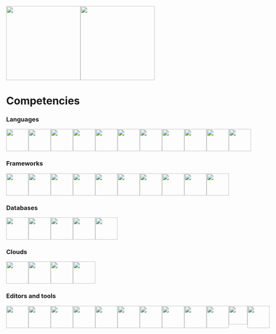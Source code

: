 <div style="display : flex">
 <img src="https://github-readme-stats.vercel.app/api?username=maelbecel&count_private=true&theme=cobalt&hide=stars" height=200>
 <img src="https://github-readme-stats.vercel.app/api/top-langs/?username=maelbecel&layout=compact&langs_count=10&theme=cobalt" height=200>
</div>

# Competencies
### Languages
<div style="display : flex">
  <img src="https://github.com/yurijserrano/Github-Profile-Readme-Logos/blob/master/others/html.svg" height=60>
  <img src="https://github.com/yurijserrano/Github-Profile-Readme-Logos/blob/master/others/css.svg" height=60>
  <img src="https://github.com/yurijserrano/Github-Profile-Readme-Logos/blob/master/programming%20languages/bash.svg" height=60>
  <img src="https://github.com/yurijserrano/Github-Profile-Readme-Logos/blob/master/programming%20languages/c.svg" height=60>
  <img src="https://github.com/yurijserrano/Github-Profile-Readme-Logos/blob/master/programming%20languages/c++.svg" height=60>
  <img src="https://github.com/yurijserrano/Github-Profile-Readme-Logos/blob/master/programming%20languages/c%23.svg" height=60>
  <img src="https://github.com/yurijserrano/Github-Profile-Readme-Logos/blob/master/programming%20languages/haskell.svg" height=60>
  <img src="https://github.com/yurijserrano/Github-Profile-Readme-Logos/blob/master/programming%20languages/javascript.svg" height=60>
  <img src="https://github.com/yurijserrano/Github-Profile-Readme-Logos/blob/master/programming%20languages/typescript.svg" height=60>
  <img src="https://github.com/yurijserrano/Github-Profile-Readme-Logos/blob/master/programming%20languages/php.png" height=60>
  <img src="https://github.com/yurijserrano/Github-Profile-Readme-Logos/blob/master/programming%20languages/python.svg" height=60>
</div>

### Frameworks
<div style="display : flex">
  <img src="https://github.com/yurijserrano/Github-Profile-Readme-Logos/blob/master/frameworks/boostrap.svg" height=60>
  <img src="https://upload.wikimedia.org/wikipedia/commons/thumb/d/d5/Tailwind_CSS_Logo.svg/512px-Tailwind_CSS_Logo.svg.png?20230715030042" height=60>
  <img src="https://github.com/yurijserrano/Github-Profile-Readme-Logos/blob/master/frameworks/flask.svg" height=60>
  <img src="https://github.com/yurijserrano/Github-Profile-Readme-Logos/blob/master/frameworks/jquery.svg" height=60>
  <img src="https://github.com/yurijserrano/Github-Profile-Readme-Logos/blob/master/frameworks/nodejs.svg" height=60>
  <img src="https://github.com/yurijserrano/Github-Profile-Readme-Logos/blob/master/frameworks/vuejs.svg" height=60>
  <img src="https://github.com/yurijserrano/Github-Profile-Readme-Logos/blob/master/frameworks/react.svg" height=60>
  <img src="https://upload.wikimedia.org/wikipedia/commons/thumb/f/f1/Vitejs-logo.svg/1039px-Vitejs-logo.svg.png" height=60>
  <img src="https://static-00.iconduck.com/assets.00/fastify-icon-512x329-1ypuqoar.png" height=60>
  <img src="https://static-00.iconduck.com/assets.00/next-js-icon-2048x2048-5dqjgeku.png" height=60>
</div>

### Databases
<div style="display : flex">
  <img src="https://github.com/yurijserrano/Github-Profile-Readme-Logos/blob/master/databases/mariadb.svg" height=60>
  <img src="https://github.com/yurijserrano/Github-Profile-Readme-Logos/blob/master/databases/mysql.svg" height=60>
  <img src="https://github.com/yurijserrano/Github-Profile-Readme-Logos/blob/master/databases/postgresql.svg" height=60>
  <img src="https://github.com/yurijserrano/Github-Profile-Readme-Logos/blob/master/databases/mongodb.svg" height=60>
  <img src="https://github.com/yurijserrano/Github-Profile-Readme-Logos/blob/master/databases/redis.svg" height=60>
</div>

### Clouds
<div style="display : flex">
  <img src="https://github.com/yurijserrano/Github-Profile-Readme-Logos/blob/master/cloud/ansible.svg" height=60>
  <img src="https://github.com/yurijserrano/Github-Profile-Readme-Logos/blob/master/cloud/docker.svg" height=60>
  <img src="https://github.com/yurijserrano/Github-Profile-Readme-Logos/blob/master/cloud/github.svg" height=60>
  <img src="https://github.com/yurijserrano/Github-Profile-Readme-Logos/blob/master/cloud/gitlab.svg" height=60>
</div>

### Editors and tools
<div style="display : flex">
  <img src="https://github.com/yurijserrano/Github-Profile-Readme-Logos/blob/master/ides/clion.png" height=60>
  <img src="https://github.com/yurijserrano/Github-Profile-Readme-Logos/blob/master/ides/pycharm.svg" height=60>
  <img src="https://github.com/yurijserrano/Github-Profile-Readme-Logos/blob/master/ides/vs-studio.svg" height=60>
  <img src="https://github.com/yurijserrano/Github-Profile-Readme-Logos/blob/master/text%20editors/vscode.svg" height=60>
  <img src="https://github.com/yurijserrano/Github-Profile-Readme-Logos/blob/master/text%20editors/sublime.svg" height=60>
  <img src="https://github.com/yurijserrano/Github-Profile-Readme-Logos/blob/master/tools/unity.png" height=60>
  <img src="https://github.com/yurijserrano/Github-Profile-Readme-Logos/blob/master/tools/figma.png" height=60>
  <img src="https://github.com/yurijserrano/Github-Profile-Readme-Logos/blob/master/others/git.svg" height=60>
  <img src="https://github.com/yurijserrano/Github-Profile-Readme-Logos/blob/master/others/npm.svg" height=60>
  <img src="https://github.com/yurijserrano/Github-Profile-Readme-Logos/blob/master/others/json.svg" height=60>
  <img src="https://cdn.worldvectorlogo.com/logos/expo-go-app.svg" height=50>
  <img src="https://github.com/maelbecel/maelbecel/assets/91659507/7e3246b9-be07-4839-aafe-9d4edb89c034" height=60>
</div>
